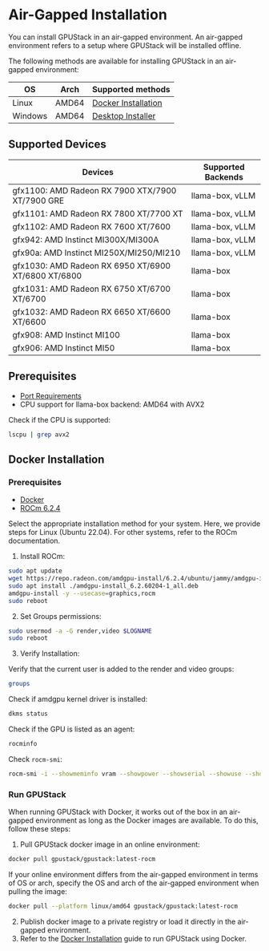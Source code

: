 # Air-Gapped Installation

You can install GPUStack in an air-gapped environment. An air-gapped environment refers to a setup where GPUStack will be installed offline.

The following methods are available for installing GPUStack in an air-gapped environment:

| OS    | Arch  | Supported methods                           |
| ----- | ----- | ------------------------------------------- |
| Linux | AMD64 | [Docker Installation](#docker-installation) |
| Windows | AMD64 | [Desktop Installer](../desktop-installer.md) |

## Supported Devices

| Devices                                             | Supported Backends |
| --------------------------------------------------- | ------------------ |
| gfx1100: AMD Radeon RX 7900 XTX/7900 XT/7900 GRE    | llama-box, vLLM    |
| gfx1101: AMD Radeon RX 7800 XT/7700 XT              | llama-box, vLLM    |
| gfx1102: AMD Radeon RX 7600 XT/7600                 | llama-box, vLLM    |
| gfx942: AMD Instinct MI300X/MI300A                  | llama-box, vLLM    |
| gfx90a: AMD Instinct MI250X/MI250/MI210             | llama-box, vLLM    |
| gfx1030: AMD Radeon RX 6950 XT/6900 XT/6800 XT/6800 | llama-box          |
| gfx1031: AMD Radeon RX 6750 XT/6700 XT/6700         | llama-box          |
| gfx1032: AMD Radeon RX 6650 XT/6600 XT/6600         | llama-box          |
| gfx908: AMD Instinct MI100                          | llama-box          |
| gfx906: AMD Instinct MI50                           | llama-box          |

## Prerequisites

- [Port Requirements](../installation-requirements.md#port-requirements)
- CPU support for llama-box backend: AMD64 with AVX2

Check if the CPU is supported:

```bash
lscpu | grep avx2
```

## Docker Installation

### Prerequisites

- [Docker](https://docs.docker.com/engine/install/)
- [ROCm 6.2.4](https://rocm.docs.amd.com/projects/install-on-linux/en/docs-6.2.4/install/install-overview.html)

Select the appropriate installation method for your system. Here, we provide steps for Linux (Ubuntu 22.04). For other systems, refer to the ROCm documentation.

1. Install ROCm:

```bash
sudo apt update
wget https://repo.radeon.com/amdgpu-install/6.2.4/ubuntu/jammy/amdgpu-install_6.2.60204-1_all.deb
sudo apt install ./amdgpu-install_6.2.60204-1_all.deb
amdgpu-install -y --usecase=graphics,rocm
sudo reboot
```

2. Set Groups permissions:

```bash
sudo usermod -a -G render,video $LOGNAME
sudo reboot
```

3. Verify Installation:

Verify that the current user is added to the render and video groups:

```bash
groups
```

Check if amdgpu kernel driver is installed:

```bash
dkms status
```

Check if the GPU is listed as an agent:

```bash
rocminfo
```

Check `rocm-smi`:

```bash
rocm-smi -i --showmeminfo vram --showpower --showserial --showuse --showtemp --showproductname --showuniqueid --json
```

### Run GPUStack

When running GPUStack with Docker, it works out of the box in an air-gapped environment as long as the Docker images are available. To do this, follow these steps:

1. Pull GPUStack docker image in an online environment:

```bash
docker pull gpustack/gpustack:latest-rocm
```

If your online environment differs from the air-gapped environment in terms of OS or arch, specify the OS and arch of the air-gapped environment when pulling the image:

```bash
docker pull --platform linux/amd64 gpustack/gpustack:latest-rocm
```

2. Publish docker image to a private registry or load it directly in the air-gapped environment.
3. Refer to the [Docker Installation](./online-installation.md#docker-installation) guide to run GPUStack using Docker.
